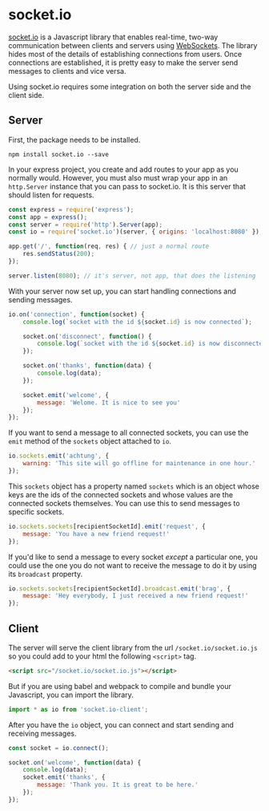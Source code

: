 # socket.io

[socket.io](https://socket.io) is a Javascript library that enables real-time, two-way communication between clients and servers using [WebSockets](https://developer.mozilla.org/en-US/docs/Web/API/WebSockets_API). The library hides most of the details of establishing connections from users. Once connections are established, it is pretty easy to make the server send messages to clients and vice versa.

Using socket.io requires some integration on both the server side and the client side.

## Server

First, the package needs to be installed.

```
npm install socket.io --save
```

In your express project, you create and add routes to your app as you normally would. However, you must also must wrap your app in an `http.Server` instance that you can pass to socket.io. It is this server that should listen for requests.

```js
const express = require('express');
const app = express();
const server = require('http').Server(app);
const io = require('socket.io')(server, { origins: 'localhost:8080' });

app.get('/', function(req, res) { // just a normal route
    res.sendStatus(200);
});

server.listen(8080); // it's server, not app, that does the listening
```

With your server now set up, you can start handling connections and sending messages.

```js
io.on('connection', function(socket) {
    console.log(`socket with the id ${socket.id} is now connected`);

    socket.on('disconnect', function() {
        console.log(`socket with the id ${socket.id} is now disconnected`);
    });

    socket.on('thanks', function(data) {
        console.log(data);
    });

    socket.emit('welcome', {
        message: 'Welome. It is nice to see you'
    });
});
```

If you want to send a message to all connected sockets, you can use the `emit` method of the `sockets` object attached to `io`.

```js
io.sockets.emit('achtung', {
    warning: 'This site will go offline for maintenance in one hour.'
});
```

This `sockets` object has a property named `sockets` which is an object whose keys are the ids of the connected sockets and whose values are the connected sockets themselves. You can use this to send messages to specific sockets.

```js
io.sockets.sockets[recipientSocketId].emit('request', {
    message: 'You have a new friend request!'
});
```

If you'd like to send a message to every socket _except_ a particular one, you could use the one you do not want to receive the message to do it by using its `broadcast` property.

```js
io.sockets.sockets[recipientSocketId].broadcast.emit('brag', {
    message: 'Hey everybody, I just received a new friend request!'
});
```

## Client

The server will serve the client library from the url `/socket.io/socket.io.js` so you could add to your html the following `<script>` tag.

```HTML
<script src="/socket.io/socket.io.js"></script>
```

But if you are using babel and webpack to compile and bundle your Javascript, you can import the library.

```js
import * as io from 'socket.io-client';
```

After you have the `io` object, you can connect and start sending and receiving messages.

```js
const socket = io.connect();

socket.on('welcome', function(data) {
    console.log(data);
    socket.emit('thanks', {
      	message: 'Thank you. It is great to be here.'
    });
});
```

